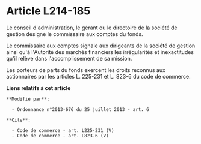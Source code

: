 # Article L214-185

Le conseil d'administration, le gérant ou le directoire de la société de gestion désigne le commissaire aux comptes du
fonds. 

Le commissaire aux comptes signale aux dirigeants de la société de gestion ainsi qu'à l'Autorité des marchés financiers les
irrégularités et inexactitudes qu'il relève dans l'accomplissement de sa mission. 

Les porteurs de parts du fonds exercent les droits reconnus aux actionnaires par les articles L. 225-231 et L. 823-6 du code
de commerce.

**Liens relatifs à cet article**

	**Modifié par**:

	  - Ordonnance n°2013-676 du 25 juillet 2013 - art. 6

	**Cite**:

	  - Code de commerce - art. L225-231 (V)
	  - Code de commerce - art. L823-6 (V)
